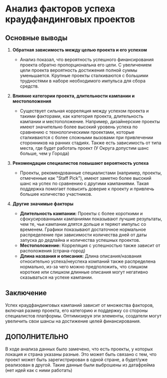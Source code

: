 # Анализ факторов успеха краудфандинговых проектов

## Основные выводы

1. **Обратная зависимость между целью проекта и его успехом**
   - Анализ показал, что вероятность успешного финансирования проекта обратно пропорциональна его цели. С увеличением цели проекта вероятность достижения полной суммы уменьшается. Крупные проекты сталкиваются с большими трудностями в наборе необходимого импульса для сбора средств.

2. **Влияние категории проекта, длительности кампании и местоположения**
   - Существует сильная корреляция между успехом проекта и такими факторами, как категория проекта, длительность кампании и местоположение. Например, дизайнерские проекты имеют значительно более высокий уровень успеха по сравнению с технологическими проектами, которые сталкиваются с более сложными вызовами при привлечении сторонников на ранних стадиях. Также есть зависимость от типа места, где будет работать проект (У Округа допустим шанс больше, чем у Города)

3. **Рекомендации специалистов повышают вероятность успеха**
   - Проекты, рекомендованные специалистами (например, проекты, отмеченные как "Staff Pick"), имеют заметно более высокий шанс на успех по сравнению с другими кампаниями. Такая поддержка помогает повысить доверие к проекту и привлечь большее количество участников.

4. **Другие значимые факторы**
   - **Длительность кампании:** Проекты с более короткими и сфокусированными кампаниями показывают лучшие результаты, чем те, чьи кампании длятся дольше и теряют импульс со временем. Графики показывают достаточное нормальное распределение при зависимости количества дней от даты запуска до дедлайна и количества успешных проектов.
   - **Местоположение:** Корреляция с успешностью также зависит от расположения (страна-город) 
   - **Длина названия и описания:** Длина описания/названия относительно успеха/неуспеха компаний также распределена нормально, из-за чего можно предположить, что слишком короткие или слишком длинные описания могут негативно сказываться на успехе кампании.

## Заключение
Успех краудфандинговых кампаний зависит от множества факторов, включая размер проекта, его категорию и поддержку со стороны специалистов платформы. Оптимизируя эти элементы, создатели могут увеличить свои шансы на достижение целей финансирования.

## ДОПОЛНИТЕЛЬНО
В ходе анализа данных было замечено, что есть проекты, у которых локация и страна указаны разные. Это может быть связано с тем, что проект может быть зарегистрирован в одной стране, а будет/уже реализован в другой. Такие данные были выброшены из датафрейма (нет идей как с ними работать)